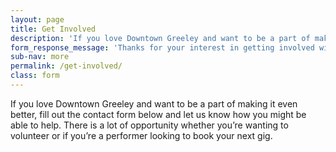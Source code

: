 ```yaml
---
layout: page
title: Get Involved
description: 'If you love Downtown Greeley and want to be a part of making it even better, fill out the contact form below and let us know how you might be able to help. There is a lot of opportunity whether you’re wanting to volunteer or if you’re a performer looking to book your next gig.'
form_response_message: 'Thanks for your interest in getting involved with Downtown Greeley! The DDA staff will be in touch soon.'
sub-nav: more
permalink: /get-involved/
class: form
---
```



If you love Downtown Greeley and want to be a part of making it even better, fill out the contact form below and let us know how you might be able to help. There is a lot of opportunity whether you’re wanting to volunteer or if you’re a performer looking to book your next gig.